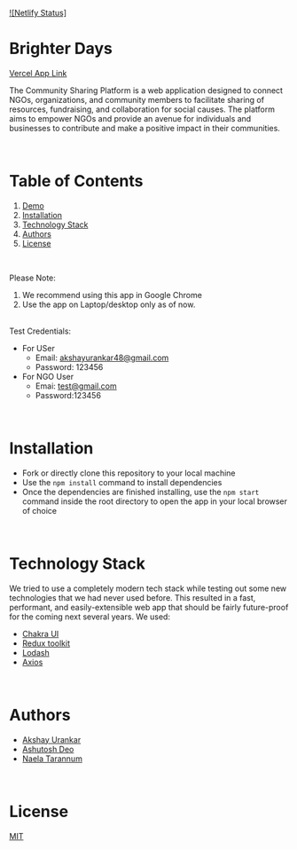 [![Netlify Status]](https://app.netlify.com/sites/pesto-n8-dbacs/deploys)

# Brighter Days

[Vercel App Link](https://brighter-days.vercel.app/)

The Community Sharing Platform is a web application designed to connect NGOs, organizations, and community members to facilitate sharing of resources, fundraising, and collaboration for social causes. The platform aims to empower NGOs and provide an avenue for individuals and businesses to contribute and make a positive impact in their communities.

<br/>

# Table of Contents

1. [Demo](#demo)
2. [Installation](#installation)
3. [Technology Stack](#technology-stack)
4. [Authors](#authors)
5. [License](#license)

<br/>

Please Note:

1. We recommend using this app in Google Chrome
2. Use the app on Laptop/desktop only as of now.

<br/>
Test Credentials:

- For USer
  - Email: akshayurankar48@gmail.com
  - Password: 123456
- For NGO User
  - Emai: test@gmail.com
  - Password:123456

<br/>

# Installation

- Fork or directly clone this repository to your local machine
- Use the `npm install` command to install dependencies
- Once the dependencies are finished installing, use the `npm start` command inside the root directory to open the app in your local browser of choice

<br/>

# Technology Stack

We tried to use a completely modern tech stack while testing out some new technologies that we had never used before. This resulted in a fast, performant, and easily-extensible web app that should be fairly future-proof for the coming next several years. We used:

- [Chakra UI](https://chakra-ui.com/)
- [Redux toolkit](https://redux-toolkit.js.org/)
- [Lodash](https://lodash.com/)
- [Axios](https://axios-http.com/docs/intro)

<br/>

# Authors

- [Akshay Urankar](https://github.com/evilieswithin)
- [Ashutosh Deo](https://github.com/ashudeo4)
- [Naela Tarannum](https://github.com/NaelaTarannum)

<br/>

# License

[MIT](https://opensource.org/licenses/MIT)
